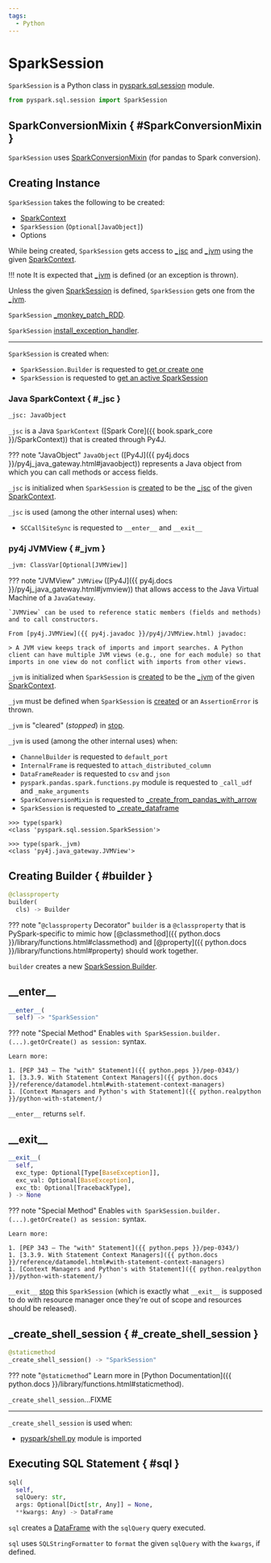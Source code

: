 ```yaml
---
tags:
  - Python
---
```


# SparkSession

`SparkSession` is a Python class in [pyspark.sql.session](session.md) module.

```py
from pyspark.sql.session import SparkSession
```

## SparkConversionMixin { #SparkConversionMixin }

`SparkSession` uses [SparkConversionMixin](../../sql/SparkConversionMixin.md) (for pandas to Spark conversion).

## Creating Instance

`SparkSession` takes the following to be created:

* <span id="sparkContext"><span id="_sc"> [SparkContext](../../SparkContext.md)
* <span id="jsparkSession"> `SparkSession` (`Optional[JavaObject]`)
* <span id="options"> Options

While being created, `SparkSession` gets access to [_jsc](#_jsc) and [_jvm](#_jvm) using the given [SparkContext](#_sc).

!!! note
    It is expected that [_jvm](../../SparkContext.md#_jvm) is defined (or an exception is thrown).

Unless the given [SparkSession](#jsparkSession) is defined, `SparkSession` gets one from the [_jvm](../../SparkContext.md#_jvm).

`SparkSession` [_monkey_patch_RDD](#_monkey_patch_RDD).

`SparkSession` [install_exception_handler](#install_exception_handler).

---

`SparkSession` is created when:

* `SparkSession.Builder` is requested to [get or create one](SparkSession.Builder.md#getOrCreate)
* `SparkSession` is requested to [get an active SparkSession](#getActiveSession)

### Java SparkContext { #_jsc }

```py
_jsc: JavaObject
```

`_jsc` is a Java `SparkContext` ([Spark Core]({{ book.spark_core }}/SparkContext)) that is created through Py4J.

??? note "JavaObject"
    `JavaObject` ([Py4J]({{ py4j.docs }}/py4j_java_gateway.html#javaobject)) represents a Java object from which you can call methods or access fields.

`_jsc` is initialized when `SparkSession` is [created](#creating-instance) to be the [_jsc](../../SparkContext.md#_jsc) of the given [SparkContext](#_sc).

`_jsc` is used (among the other internal uses) when:

* `SCCallSiteSync` is requested to `__enter__` and `__exit__`

### py4j JVMView { #_jvm }

```py
_jvm: ClassVar[Optional[JVMView]]
```

??? note "JVMView"
    `JVMView` ([Py4J]({{ py4j.docs }}/py4j_java_gateway.html#jvmview)) that allows access to the Java Virtual Machine of a `JavaGateway`.

    `JVMView` can be used to reference static members (fields and methods) and to call constructors.

    From [py4j.JVMView]({{ py4j.javadoc }}/py4j/JVMView.html) javadoc:

    > A JVM view keeps track of imports and import searches. A Python client can have multiple JVM views (e.g., one for each module) so that imports in one view do not conflict with imports from other views.

`_jvm` is initialized when `SparkSession` is [created](#creating-instance) to be the [_jvm](../../SparkContext.md#_jvm) of the given [SparkContext](#_sc).

`_jvm` must be defined when `SparkSession` is [created](#creating-instance) or an `AssertionError` is thrown.

`_jvm` is "cleared" (_stopped_) in [stop](#stop).

`_jvm` is used (among the other internal uses) when:

* `ChannelBuilder` is requested to `default_port`
* `InternalFrame` is requested to `attach_distributed_column`
* `DataFrameReader` is requested to `csv` and `json`
* `pyspark.pandas.spark.functions.py` module is requested to `_call_udf` and `_make_arguments`
* `SparkConversionMixin` is requested to [_create_from_pandas_with_arrow](../../sql/SparkConversionMixin.md#_create_from_pandas_with_arrow)
* `SparkSession` is requested to [_create_dataframe](#_create_dataframe)

```text
>>> type(spark)
<class 'pyspark.sql.session.SparkSession'>

>>> type(spark._jvm)
<class 'py4j.java_gateway.JVMView'>
```

## Creating Builder { #builder }

```py
@classproperty
builder(
  cls) -> Builder
```

??? note "`@classproperty` Decorator"
    `builder` is a `@classproperty` that is PySpark-specific to mimic how [@classmethod]({{ python.docs }}/library/functions.html#classmethod) and [@property]({{ python.docs }}/library/functions.html#property) should work together.

`builder` creates a new [SparkSession.Builder](SparkSession.Builder.md).

## \_\_enter__

```py
__enter__(
  self) -> "SparkSession"
```

??? note "Special Method"
    Enables `with SparkSession.builder.(...).getOrCreate() as session:` syntax.

    Learn more:

    1. [PEP 343 – The "with" Statement]({{ python.peps }}/pep-0343/)
    1. [3.3.9. With Statement Context Managers]({{ python.docs }}/reference/datamodel.html#with-statement-context-managers)
    1. [Context Managers and Python's with Statement]({{ python.realpython }}/python-with-statement/)

`__enter__` returns `self`.

## \_\_exit__

```py
__exit__(
  self,
  exc_type: Optional[Type[BaseException]],
  exc_val: Optional[BaseException],
  exc_tb: Optional[TracebackType],
) -> None
```

??? note "Special Method"
    Enables `with SparkSession.builder.(...).getOrCreate() as session:` syntax.

    Learn more:

    1. [PEP 343 – The "with" Statement]({{ python.peps }}/pep-0343/)
    1. [3.3.9. With Statement Context Managers]({{ python.docs }}/reference/datamodel.html#with-statement-context-managers)
    1. [Context Managers and Python's with Statement]({{ python.realpython }}/python-with-statement/)

`__exit__` [stop](#stop) this `SparkSession` (which is exactly what `__exit__` is supposed to do with resource manager once they're out of scope and resources should be released).

## _create_shell_session { #_create_shell_session }

```py
@staticmethod
_create_shell_session() -> "SparkSession"
```

??? note "`@staticmethod`"
    Learn more in [Python Documentation]({{ python.docs }}/library/functions.html#staticmethod).

`_create_shell_session`...FIXME

---

`_create_shell_session` is used when:

* [pyspark/shell.py](../shell.md) module is imported

## Executing SQL Statement { #sql }

```py
sql(
  self,
  sqlQuery: str,
  args: Optional[Dict[str, Any]] = None,
  **kwargs: Any) -> DataFrame
```

`sql` creates a [DataFrame](../../sql/DataFrame.md) with the `sqlQuery` query executed.

`sql` uses `SQLStringFormatter` to `format` the given `sqlQuery` with the `kwargs`, if defined.
